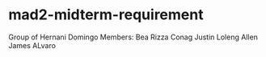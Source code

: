 # mad2-midterm-requirement
Group of Hernani Domingo
Members:
Bea Rizza Conag
Justin Loleng
Allen James ALvaro
